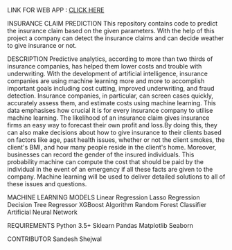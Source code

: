 LINK FOR WEB APP :
[CLICK HERE](https://insuranceclaim-380404.el.r.appspot.com)

INSURANCE CLAIM PREDICTION This repository contains code to predict the insurance claim based on the given parameters. With the help of this project a company can detect the insurance claims and can decide weather to give insurance or not.

DESCRIPTION Predictive analytics, according to more than two thirds of insurance companies, has helped them lower costs and trouble with underwriting. With the development of artificial intelligence, insurance companies are using machine learning more and more to accomplish important goals including cost cutting, improved underwriting, and fraud detection. Insurance companies, in particular, can screen cases quickly, accurately assess them, and estimate costs using machine learning. This data emphasises how crucial it is for every insurance company to utilise machine learning. The likelihood of an insurance claim gives insurance firms an easy way to forecast their own profit and loss.By doing this, they can also make decisions about how to give insurance to their clients based on factors like age, past health issues, whether or not the client smokes, the client's BMI, and how many people reside in the client's home. Moreover, businesses can record the gender of the insured individuals. This probability machine can compute the cost that should be paid by the individual in the event of an emergency if all these facts are given to the company. Machine learning will be used to deliver detailed solutions to all of these issues and questions.

MACHINE LEARNING MODELS Linear Regression Lasso Regression Decision Tree Regressor XGBoost Algorithm Random Forest Classifier Artificial Neural Network

REQUIREMENTS Python 3.5+ Sklearn Pandas Matplotlib Seaborn

CONTRIBUTOR Sandesh Shejwal
